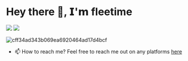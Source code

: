 # Hey there 👋, 𝗜'𝗺 fleetime 
[![](https://img.shields.io/badge/-@fleetimee-%231DA1F2?style=flat-square&logo=twitter&logoColor=ffffff)](https://twitter.com/fleetimee)
[![](https://img.shields.io/badge/-@fleetimee-%23181717?style=flat-square&logo=github)](https://github.com/fleetimee)


![cff34ad343b069ea6920464ad17d4bcf](https://user-images.githubusercontent.com/45744788/142763915-e51e42f6-9372-4aaa-a0b9-1fe543cc46fc.jpg)


* 📫 How to reach me?
Feel free to reach me out on any platforms [here](https://fleetime.my.id)

<!-- <img align="right" src="https://github-readme-stats.vercel.app/api/top-langs/?username=fleetimee&theme=dracula&layout=compact"> -->




